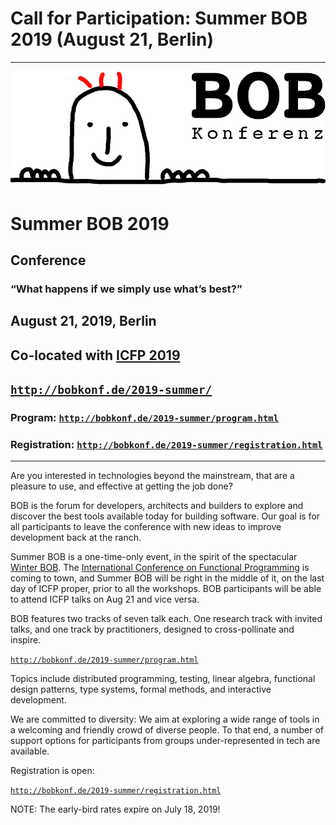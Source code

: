 ---
---

<head><meta charset="utf-8"></head>

# Call for Participation: Summer BOB 2019 (August 21, Berlin)

<hr/>

![BOB Logo](/images/bob_head.png)

# Summer BOB 2019

## Conference

### “What happens if we simply use what’s best?”

## August 21, 2019, Berlin

## Co-located with [ICFP 2019](https://icfp19.sigplan.org/)

## [`http://bobkonf.de/2019-summer/`](http://bobkonf.de/2019-summer/)

### Program: [`http://bobkonf.de/2019-summer/program.html`](http://bobkonf.de/2019-summer/program.html)

### Registration: [`http://bobkonf.de/2019-summer/registration.html`](http://bobkonf.de/2019-summer/registration.html)

<hr/>

Are you interested in technologies beyond the mainstream, that are a
pleasure to use, and effective at getting the job done?

BOB is the forum for developers, architects and builders to explore
and discover the best tools available today for building software. Our
goal is for all participants to leave the conference with new ideas to
improve development back at the ranch.

Summer BOB is a one-time-only event, in the spirit of the spectacular
[Winter BOB](https://bobkonf.de/2019/). The [International Conference
on Functional Programming](https://icfp19.sigplan.org/) is coming to
town, and Summer BOB will be right in the middle of it, on the last
day of ICFP proper, prior to all the workshops.  BOB participants will
be able to attend ICFP talks on Aug 21 and vice versa.

BOB features two tracks of seven talk each.  One research track with
invited talks, and one track by practitioners, designed to
cross-pollinate and inspire.

[`http://bobkonf.de/2019-summer/program.html`](http://bobkonf.de/2019-summer/program.html)

Topics include distributed programming, testing, linear algebra,
functional design patterns, type systems, formal methods, and
interactive development.

We are committed to diversity: We aim at exploring a wide range of
tools in a welcoming and friendly crowd of diverse people. To that
end, a number of support options for participants from groups
under-represented in tech are available.

Registration is open:

[`http://bobkonf.de/2019-summer/registration.html`](http://bobkonf.de/2019-summer/registration.html)

NOTE: The early-bird rates expire on July 18, 2019!

